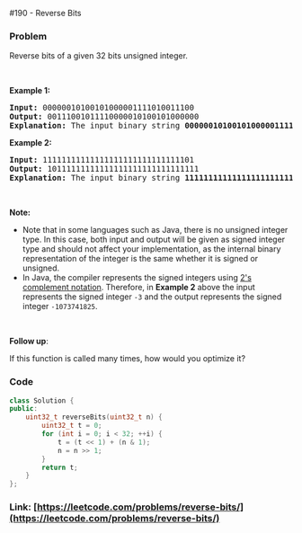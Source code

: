 #190 - Reverse Bits

### Problem
<p>Reverse bits of a given 32 bits unsigned integer.</p>

<p>&nbsp;</p>

<p><strong>Example 1:</strong></p>

<pre>
<strong>Input:</strong> 00000010100101000001111010011100
<strong>Output:</strong> 00111001011110000010100101000000
<strong>Explanation: </strong>The input binary string <b>00000010100101000001111010011100</b> represents the unsigned integer 43261596, so return 964176192 which its binary representation is <b>00111001011110000010100101000000</b>.
</pre>

<p><strong>Example 2:</strong></p>

<pre>
<strong>Input:</strong> 11111111111111111111111111111101
<strong>Output:</strong> 10111111111111111111111111111111
<strong>Explanation: </strong>The input binary string <strong>11111111111111111111111111111101</strong> represents the unsigned integer 4294967293, so return 3221225471 which its binary representation is <strong>10101111110010110010011101101001</strong>.</pre>

<p>&nbsp;</p>

<p><strong>Note:</strong></p>

<ul>
	<li>Note that in some languages such as Java, there is no unsigned integer type. In this case, both input and output will be given as signed integer type and should not affect your implementation, as the internal binary representation of the integer is the same whether it is signed or unsigned.</li>
	<li>In Java,&nbsp;the compiler represents the signed integers using <a href="https://en.wikipedia.org/wiki/Two%27s_complement" target="_blank">2&#39;s complement notation</a>. Therefore, in <strong>Example 2</strong>&nbsp;above the input represents the signed integer <code>-3</code>&nbsp;and the output represents the signed integer <code>-1073741825</code>.</li>
</ul>

<p>&nbsp;</p>

<p><b>Follow up</b>:</p>

<p>If this function is called many times, how would you optimize it?</p>


### Code
```cpp
class Solution {
public:
    uint32_t reverseBits(uint32_t n) {
        uint32_t t = 0;
        for (int i = 0; i < 32; ++i) {
            t = (t << 1) + (n & 1);
            n = n >> 1;
        }
        return t;
    }
};
```
### Link: [https://leetcode.com/problems/reverse-bits/](https://leetcode.com/problems/reverse-bits/)
